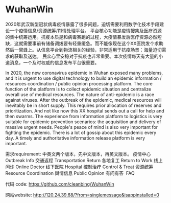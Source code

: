 # WuhanWin
2020年武汉新型冠状病毒疫情暴露了很多问题，迫切需要利用数字化技术手段建设一个疫情信息/资源统筹/舆情处理平台。
平台核心功能是疫情搜集及医疗资源的集中统筹运用。抗疫本质是和病毒赛跑的过程，大疫情暴发后医疗资源必然短缺，这就需要事前有储备调拨要有轻重缓急。而不能像现在这个XX医院发个求助然后一窝蜂上。从信息平台到物流相关的经验，非常适用于抗疫场景：海量迫切需求的获取及送达。
民众心里安稳对于抗疫也非常重要。本次疫情每天有大量的小道消息，一个及时权威的信息发布平台很重要。

In 2020, the new coronavirus epidemic in Wuhan exposed many problems, and it is urgent to use digital technology to build an epidemic information / resources coordination / public opinion processing platform. The core function of the platform is to collect epidemic situation and centralize overall use of medical resources. The nature of anti-epidemic is a race against viruses. After the outbreak of the epidemic, medical resources will inevitably be in short supply. This requires prior allocation of reserves and prioritization. And not like now this XX hospital sends out a call for help and then swarms. The experience from information platform to logistics is very suitable for epidemic prevention scenarios: the acquisition and delivery of massive urgent needs. People's peace of mind is also very important for fighting the epidemic. There is a lot of gossip about this epidemic every day. A timely and authoritative information release platform is very important.

需求requirement:
中英文两个版本，先中文版本，再英文版本。
疫情中心 Outbreak Info
交通返程 Transportation Return
各地复工 Return to Work
线上问诊 Online Doctor
线下医院 Hospital
控制治疗 Control & Treat
资源统筹 Resource Coordination
舆情信息 Public Opinion
有问有答  FAQ

代码 code:
https://github.com/cleanbing/WuhanWin

网站website: 
http://120.24.39.68/?from=singlemessage&isappinstalled=0
